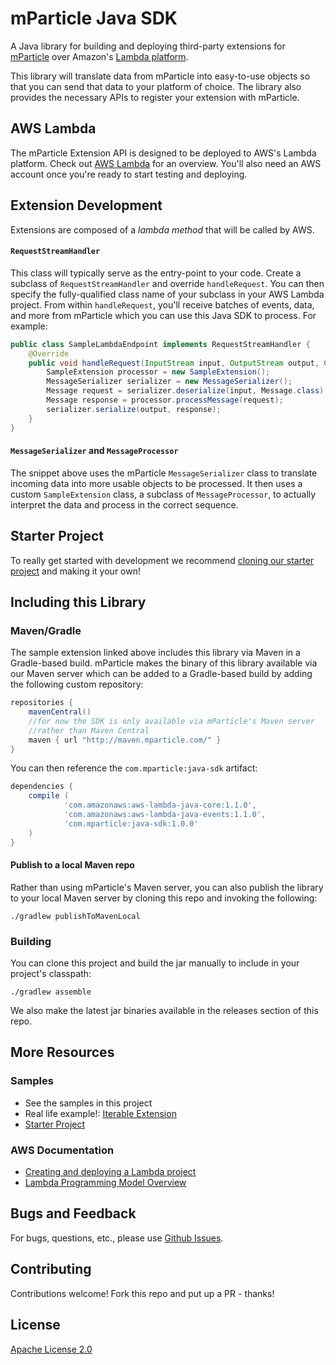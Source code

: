 # mParticle Java SDK

A Java library for building and deploying third-party extensions for [mParticle](https://www.mparticle.com) over Amazon's [Lambda platform](https://aws.amazon.com/lambda/).

This library will translate data from mParticle into easy-to-use objects so that you can send that data to your platform of choice. The library also provides the necessary APIs to register your extension with mParticle.

## AWS Lambda

The mParticle Extension API is designed to be deployed to AWS's Lambda platform. Check out [AWS Lambda](https://aws.amazon.com/lambda/) for an overview. You'll also need an AWS account once you're ready to start testing and deploying.

## Extension Development

Extensions are composed of a *lambda method* that will be called by AWS.

#### `RequestStreamHandler`

This class will typically serve as the entry-point to your code. Create a subclass of `RequestStreamHandler` and override `handleRequest`. You can then specify the fully-qualified class name of your subclass in your AWS Lambda project. From within `handleRequest`, you'll receive batches of events, data, and more from mParticle which you can use this Java SDK to process. For example: 


```java
public class SampleLambdaEndpoint implements RequestStreamHandler {
    @Override
    public void handleRequest(InputStream input, OutputStream output, Context context) throws IOException {
        SampleExtension processor = new SampleExtension();
        MessageSerializer serializer = new MessageSerializer();
        Message request = serializer.deserialize(input, Message.class);
        Message response = processor.processMessage(request);
        serializer.serialize(output, response);
    }
}
```

#### `MessageSerializer` and `MessageProcessor`

The snippet above uses the mParticle `MessageSerializer` class to translate incoming data into more usable objects to be processed. It then uses a custom `SampleExtension` class, a subclass of `MessageProcessor`, to actually interpret the data and process in the correct sequence.

## Starter Project

To really get started with development we recommend [cloning our starter project](https://github.com/mParticle/lambda-extension-sample) and making it your own!

## Including this Library

### Maven/Gradle

The sample extension linked above includes this library via Maven in a Gradle-based build. mParticle makes the binary of this library available via our Maven server which can be added to a Gradle-based build by adding the following custom repository:

```groovy
repositories {
    mavenCentral()
    //for now the SDK is only available via mParticle's Maven server
    //rather than Maven Central
    maven { url "http://maven.mparticle.com/" }
}
```

You can then reference the `com.mparticle:java-sdk` artifact:

```groovy
dependencies {
    compile (
            'com.amazonaws:aws-lambda-java-core:1.1.0',
            'com.amazonaws:aws-lambda-java-events:1.1.0',
            'com.mparticle:java-sdk:1.0.0'
    )
}
```

#### Publish to a local Maven repo

Rather than using mParticle's Maven server, you can also publish the library to your local Maven server by cloning this repo and invoking the following:


    ./gradlew publishToMavenLocal

### Building

You can clone this project and build the jar manually to include in your project's classpath:

    ./gradlew assemble
    
We also make the latest jar binaries available in the releases section of this repo.

## More Resources

### Samples

- See the samples in this project
- Real life example!: [Iterable Extension](https://github.com/mParticle/lambda-iterable)
- [Starter Project](https://github.com/mParticle/lambda-extension-sample) 

### AWS Documentation

- [Creating and deploying a Lambda project](http://docs.aws.amazon.com/lambda/latest/dg/java-gs.html) 
- [Lambda Programming Model Overview](http://docs.aws.amazon.com/lambda/latest/dg/java-programming-model.html)

## Bugs and Feedback

For bugs, questions, etc., please use [Github Issues](https://github.com/mParticle/mparticle-sdk-java/issues).

## Contributing

Contributions welcome! Fork this repo and put up a PR - thanks!

## License

[Apache License 2.0](http://www.apache.org/licenses/LICENSE-2.0)
